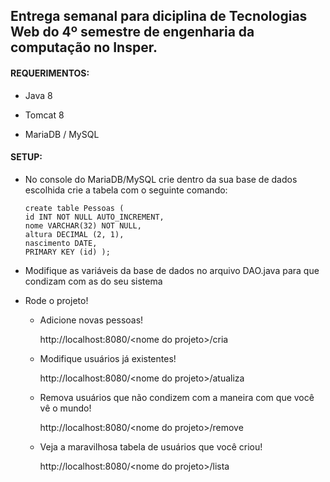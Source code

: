 ## Entrega semanal para diciplina de Tecnologias Web do 4º semestre de engenharia da computação no Insper.

#### REQUERIMENTOS:

* Java 8

* Tomcat 8

* MariaDB / MySQL

#### SETUP:

* No console do MariaDB/MySQL crie dentro da sua base de dados escolhida crie a tabela com o seguinte comando:
    ```
    create table Pessoas (
    id INT NOT NULL AUTO_INCREMENT,
    nome VARCHAR(32) NOT NULL,
    altura DECIMAL (2, 1),
    nascimento DATE,
    PRIMARY KEY (id) );
    ```

* Modifique as variáveis da base de dados no arquivo DAO.java para que condizam com as do seu sistema

* Rode o projeto!
  - Adicione novas pessoas!

    http://localhost:8080/\<nome do projeto>/cria

  - Modifique usuários já existentes!
  
    http://localhost:8080/\<nome do projeto>/atualiza

  - Remova usuários que não condizem com a maneira com que você vê o mundo!
  
    http://localhost:8080/\<nome do projeto>/remove

  - Veja a maravilhosa tabela de usuários que você criou!
  
    http://localhost:8080/\<nome do projeto>/lista